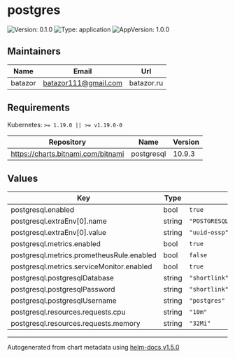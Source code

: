 # postgres

![Version: 0.1.0](https://img.shields.io/badge/Version-0.1.0-informational?style=flat-square) ![Type: application](https://img.shields.io/badge/Type-application-informational?style=flat-square) ![AppVersion: 1.0.0](https://img.shields.io/badge/AppVersion-1.0.0-informational?style=flat-square)

## Maintainers

| Name | Email | Url |
| ---- | ------ | --- |
| batazor | batazor111@gmail.com | batazor.ru |

## Requirements

Kubernetes: `>= 1.19.0 || >= v1.19.0-0`

| Repository | Name | Version |
|------------|------|---------|
| https://charts.bitnami.com/bitnami | postgresql | 10.9.3 |

## Values

| Key | Type | Default | Description |
|-----|------|---------|-------------|
| postgresql.enabled | bool | `true` |  |
| postgresql.extraEnv[0].name | string | `"POSTGRESQL_SHARED_PRELOAD_LIBRARIES"` |  |
| postgresql.extraEnv[0].value | string | `"uuid-ossp"` |  |
| postgresql.metrics.enabled | bool | `true` |  |
| postgresql.metrics.prometheusRule.enabled | bool | `false` |  |
| postgresql.metrics.serviceMonitor.enabled | bool | `true` |  |
| postgresql.postgresqlDatabase | string | `"shortlink"` |  |
| postgresql.postgresqlPassword | string | `"shortlink"` |  |
| postgresql.postgresqlUsername | string | `"postgres"` |  |
| postgresql.resources.requests.cpu | string | `"10m"` |  |
| postgresql.resources.requests.memory | string | `"32Mi"` |  |

----------------------------------------------
Autogenerated from chart metadata using [helm-docs v1.5.0](https://github.com/norwoodj/helm-docs/releases/v1.5.0)
